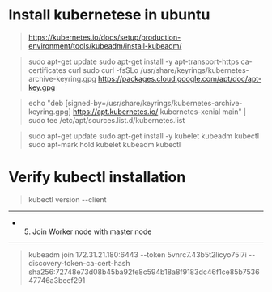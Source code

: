 # Install kubernetese in ubuntu
> https://kubernetes.io/docs/setup/production-environment/tools/kubeadm/install-kubeadm/

> sudo apt-get update
> sudo apt-get install -y apt-transport-https ca-certificates curl 
> sudo curl -fsSLo /usr/share/keyrings/kubernetes-archive-keyring.gpg https://packages.cloud.google.com/apt/doc/apt-key.gpg

> echo "deb [signed-by=/usr/share/keyrings/kubernetes-archive-keyring.gpg] https://apt.kubernetes.io/ kubernetes-xenial main" | sudo tee /etc/apt/sources.list.d/kubernetes.list

> sudo apt-get update
> sudo apt-get install -y kubelet kubeadm kubectl
> sudo apt-mark hold kubelet kubeadm kubectl


# Verify kubectl installation
> kubectl version --client

---------------------------------------
- 5. Join Worker node with master node
--------------------------------------

> kubeadm join 172.31.21.180:6443 --token 5vnrc7.43b5t2licyo75i7i --discovery-token-ca-cert-hash sha256:72748e73d08b45ba92fe8c594b18a8f9183dc46f1ce85b753647746a3beef291